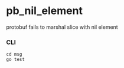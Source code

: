 # pb_nil_element
protobuf fails to marshal slice with nil element

### CLI
```shell
cd msg
go test
```

